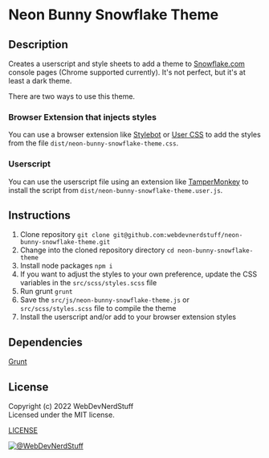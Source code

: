 
# Neon Bunny Snowflake Theme

## Description

Creates a userscript and style sheets to add a theme to [Snowflake.com](https://www.snowflake.com/) console pages (Chrome supported currently). It's not perfect, but it's at least a dark theme.

There are two ways to use this theme.
### Browser Extension that injects styles
You can use a browser extension like [Stylebot](https://chrome.google.com/webstore/detail/stylebot/oiaejidbmkiecgbjeifoejpgmdaleoha?hl=en-US) or [User CSS](https://chrome.google.com/webstore/detail/user-css/okpjlejfhacmgjkmknjhadmkdbcldfcb?hl=en) to add the styles from the file `dist/neon-bunny-snowflake-theme.css`.

### Userscript
You can use the userscript file using an extension like [TamperMonkey](https://www.tampermonkey.net/) to install the script from `dist/neon-bunny-snowflake-theme.user.js`.

## Instructions

1. Clone repository `git clone git@github.com:webdevnerdstuff/neon-bunny-snowflake-theme.git`
2. Change into the cloned repository directory `cd neon-bunny-snowflake-theme`
3. Install node packages `npm i`
4. If you want to adjust the styles to your own preference, update the CSS variables in the `src/scss/styles.scss` file
5. Run grunt `grunt`
6. Save the `src/js/neon-bunny-snowflake-theme.js` or `src/scss/styles.scss` file to compile the theme
7. Install the userscript and/or add to your browser extension styles

## Dependencies

[Grunt](https://gruntjs.com/)  


## License

Copyright (c) 2022 WebDevNerdStuff  
Licensed under the MIT license.

[LICENSE](https://github.com/webdevnerdstuff/neon-bunny-snowflake-theme/blob/master/LICENSE.md)

[![@WebDevNerdStuff](https://img.shields.io/badge/github-webdevnerdstuff-brightgreen.svg)](https://github.com/webdevnerdstuff)
